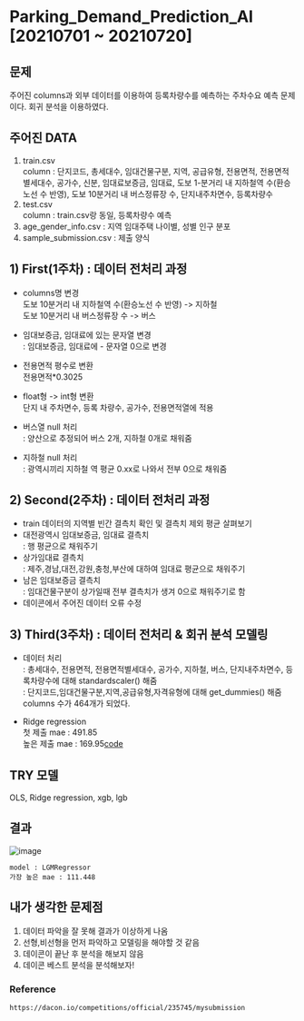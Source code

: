 # Parking_Demand_Prediction_AI [20210701 ~ 20210720]
## 문제
주어진 columns과 외부 데이터를 이용하여 등록차량수를 예측하는 주차수요 예측 문제이다. 회귀 분석을 이용하였다.

## 주어진 DATA
1. train.csv <br>
column : 단지코드, 총세대수, 임대건물구분, 지역, 공급유형, 전용면적, 전용면적별세대수, 공가수, 신분, 임대료보증금, 임대료, 도보 1-분거리 내 지하철역 수(환승노선 수 반영), 도보 10분거리 내 버스정류장 수, 단지내주차면수, 등록차량수
2. test.csv<br>
column : train.csv랑 동일, 등록차량수 예측
3. age_gender_info.csv : 지역 임대주택 나이별, 성별 인구 분포<br>
4. sample_submission.csv : 제출 양식<br>



## 1) First(1주차) : 데이터 전처리 과정
- columns명 변경<br>
도보 10분거리 내 지하철역 수(환승노선 수 반영) -> 지하철<br>
도보 10분거리 내 버스정류장 수 -> 버스<br>

- 임대보증금, 임대료에 있는 문자열 변경<br>
: 임대보증금, 임대료에 - 문자열 0으로 변경<br>

- 전용면적 평수로 변환<br>
전용면적*0.3025<br>

- float형 -> int형 변환<br>
단지 내 주차면수, 등록 차량수, 공가수, 전용면적열에 적용<br>

- 버스열 null 처리<br>
: 양산으로 추정되어 버스 2개, 지하철 0개로 채워줌<br>
- 지하철 null 처리<br>
: 광역시끼리 지하철 역 평균 0.xx로 나와서 전부 0으로 채워줌<br>

## 2) Second(2주차) : 데이터 전처리 과정
- train 데이터의 지역별 빈간 결측치 확인 및 결측치 제외 평균 살펴보기<br>
- 대전광역시 임대보증금, 임대료 결측치<br>
: 행 평균으로 채워주기<br>
- 상가임대료 결측치<br>
: 제주,경남,대전,강원,충청,부산에 대하여 임대료 평균으로 채워주기<br>
- 남은 임대보증금 결측치<br>
: 임대건물구분이 상가일때 전부 결측치가 생겨 0으로 채워주기로 함<br>
- 데이콘에서 주어진 데이터 오류 수정<br>

## 3) Third(3주차) : 데이터 전처리 & 회귀 분석 모델링
- 데이터 처리<br>
: 총세대수, 전용면적, 전용면적별세대수, 공가수, 지하철, 버스, 단지내주차면수, 등록차량수에 대해 standardscaler() 해줌<br>
: 단지코드,임대건물구분,지역,공급유형,자격유형에 대해 get_dummies() 해줌 <br>
columns 수가 464개가 되었다.<br>

- Ridge regression <br>
첫 제출 mae : 491.85<br>
높은 제출 mae : 169.95[code](https://github.com/jihyeheo/Parking_Demand_Prediction_AI/blob/main/3rd_Week/Dataprocessingfinal_ridge.ipynb)<br>

## TRY 모델<br>
OLS, Ridge regression, xgb, lgb<br>


## 결과
![image](https://user-images.githubusercontent.com/64202709/137959025-5be7a7f4-aecf-4fc7-bf6c-0d982f5c4426.png)
~~~~
model : LGMRegressor
가장 높은 mae : 111.448
~~~~~


## 내가 생각한 문제점
1) 데이터 파악을 잘 못해 결과가 이상하게 나옴<br>
2) 선형,비선형을 먼저 파악하고 모델링을 해야할 것 같음<br>
3) 데이콘이 끝난 후 분석을 해보지 않음<br>
4) 데이콘 베스트 분석을 분석해보자!<br>


### Reference
~~~~
https://dacon.io/competitions/official/235745/mysubmission
~~~~
